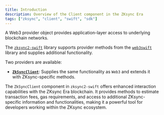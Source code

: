 ```yaml
---
title: Introduction
description: Overview of the Client component in the ZKsync Era
tags: ["zksync", "client", "swift", "sdk"]
---
```


A Web3 provider object provides application-layer access to underlying blockchain networks.

The [`zksync2-swift`](https://github.com/zksync-sdk/zksync2-swift) library supports provider methods
from the [`web3swift`](https://github.com/web3swift-team/web3swift) library and supplies additional functionality.

Two providers are available:

- **[`ZkSyncClient`](/swift/api/clients/client#zksyncclient)**: Supplies the same functionality as `Web3` and
extends it with ZKsync-specific methods.

The `ZkSyncClient` component in `zksync2-swift` offers enhanced interaction capabilities with the ZKsync Era
blockchain. It provides methods to estimate transaction fees, gas requirements, and access to additional ZKsync-specific
information and functionalities, making it a powerful tool for developers working within the ZKsync ecosystem.
